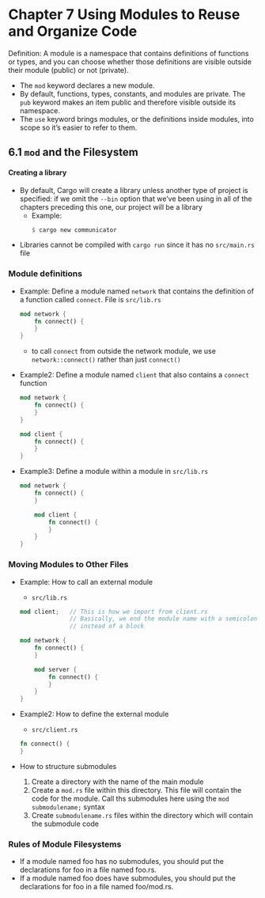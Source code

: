 # Chapter 7 Using Modules to Reuse and Organize Code

Definition: A module is a namespace that contains definitions of 
functions or types, and you can choose whether those definitions are 
visible outside their module (public) or not (private).

- The `mod` keyword declares a new module.
- By default, functions, types, constants, and modules are private. The 
`pub` keyword makes an item public and therefore visible outside its 
namespace.
- The `use` keyword brings modules, or the definitions inside modules, 
into scope so it’s easier to refer to them.

## 6.1 `mod` and the Filesystem

#### Creating a library
- By default, Cargo will create a library unless another type of project
is specified: if we omit the `--bin` option that we’ve been using in all 
of the chapters preceding this one, our project will be a library
    - Example:
        ```rust
        $ cargo new communicator
        ```
- Libraries cannot be compiled with `cargo run` since it has no `src/main.rs`
file
        
### Module definitions

- Example: Define a module named `network` that contains the definition of 
a function called `connect`. File is `src/lib.rs`
    ```rust
    mod network {
        fn connect() {
        }
    }
    ```
    - to call `connect` from outside the network module, we use 
    `network::connect()` rather than just `connect()`
    
- Example2: Define a module named `client` that also contains a `connect`
function
    ```rust
    mod network {
        fn connect() {
        }
    }
    
    mod client {
        fn connect() {
        }
    }    
    ```
- Example3: Define a module within a module in `src/lib.rs`
    ```rust
    mod network {
        fn connect() {
        }
    
        mod client {
            fn connect() {
            }
        }
    }    
    ```
    
### Moving Modules to Other Files

- Example: How to call an external module
    - `src/lib.rs`
    ```rust
    mod client;   // This is how we import from client.rs
                  // Basically, we end the module name with a semicolon
                  // instead of a block
    
    mod network {
        fn connect() {
        }
    
        mod server {
            fn connect() {
            }
        }
    }   
    ```
- Example2: How to define the external module 
    - `src/client.rs`
    ```rust
    fn connect() {
    }
    ```
    
- How to structure submodules
    1. Create a directory with the name of the main module
    2. Create a `mod.rs` file within this directory.  This file will
    contain the code for the module. Call ths submodules here using the
    `mod submodulename;` syntax
    3. Create `submodulename.rs` files within the directory which will
    contain the submodule code


### Rules of Module Filesystems

- If a module named foo has no submodules, you should put the declarations 
for foo in a file named foo.rs.
- If a module named foo does have submodules, you should put the declarations 
for foo in a file named foo/mod.rs.
